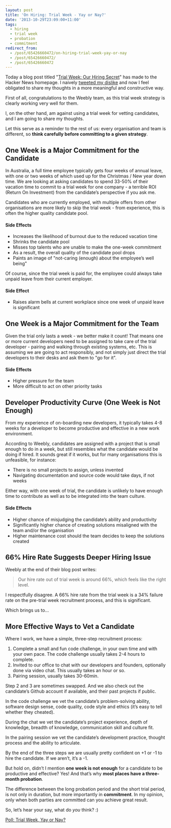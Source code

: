 ```yaml
---
layout: post
title: 'On Hiring: Trial Week - Yay or Nay?'
date: '2013-10-29T23:09:00+11:00'
tags:
  - hiring
  - trial week
  - probation
  - commitment
redirect_from:
  - /post/65426660472/on-hiring-trial-week-yay-or-nay
  - /post/65426660472/
  - /post/65426660472
---
```


Today a blog post titled "[Trial Week: Our Hiring Secret](http://www.sequoiacap.com/grove/posts/akzj/trial-week-our-hiring-secret)" has made to the Hacker News homepage. I naively [tweeted my dislike](https://twitter.com/fredwu/status/395097315913916416) and now I feel obligated to share my thoughts in a more meaningful and constructive way.

First of all, congratulations to the Weebly team, as this trial week strategy is clearly working very well for them.

I, on the other hand, am against using a trial week for vetting candidates, and I am going to share my thoughts.

Let this serve as a reminder to the rest of us: every organisation and team is different, so **think carefully before committing to a given strategy**.

## One Week is a Major Commitment for the Candidate

In Australia, a full time employee typically gets four weeks of annual leave, with one or two weeks of which used up for the Christmas / New year down time. We are looking at asking candidates to spend 33-50% of their vacation time to commit to a trial week for one company - a terrible ROI (Return On Investment) from the candidate’s perspective if you ask me.

Candidates who are currently employed, with multiple offers from other organisations are more likely to skip the trial week - from experience, this is often the higher quality candidate pool.

#### Side Effects

- Increases the likelihood of burnout due to the reduced vacation time
- Shrinks the candidate pool
- Misses top talents who are unable to make the one-week commitment
- As a result, the overall quality of the candidate pool drops
- Paints an image of "not-caring (enough) about the employee’s well being"

Of course, since the trial week is paid for, the employee could always take unpaid leave from their current employer.

#### Side Effect

- Raises alarm bells at current workplace since one week of unpaid leave is significant

## One Week is a Major Commitment for the Team

Given the trial only lasts a week - we better make it count! That means one or more current developers need to be assigned to take care of the trial developer - pairing and walking through existing systems, etc. This is assuming we are going to act responsibly, and not simply just direct the trial developers to their desks and ask them to "go for it".

#### Side Effects

- Higher pressure for the team
- More difficult to act on other priority tasks

## Developer Productivity Curve (One Week is Not Enough)

From my experience of on-boarding new developers, it typically takes 4-8 weeks for a developer to become productive and effective in a new work environment.

According to Weebly, candidates are assigned with a project that is small enough to do in a week, but still resembles what the candidate would be doing if hired. It sounds great if it works, but for many organisations this is unfeasible, for instance:

- There is no small projects to assign, unless invented
- Navigating documentation and source code would take days, if not weeks

Either way, with one week of trial, the candidate is unlikely to have enough time to contribute as well as to be integrated into the team culture.

#### Side Effects

- Higher chance of misjudging the candidate’s ability and productivity
- Significantly higher chance of creating solutions misaligned with the team and/or the organisation
- Higher maintenance cost should the team decides to keep the solutions created

## 66% Hire Rate Suggests Deeper Hiring Issue

Weebly at the end of their blog post writes:

> Our hire rate out of trial week is around 66%, which feels like the right level.

I respectfully disagree. A 66% hire rate from the trial week is a 34% failure rate on the pre-trial week recruitment process, and this is significant.

Which brings us to…

## More Effective Ways to Vet a Candidate

Where I work, we have a simple, three-step recruitment process:

1. Complete a small and fun code challenge, in your own time and with your own pace. The code challenge usually takes 2-4 hours to complete.
2. Invited to our office to chat with our developers and founders, optionally done via video chat. This usually takes an hour or so.
3. Pairing session, usually takes 30-60min.

Step 2 and 3 are sometimes swapped. And we also check out the candidate’s Github account if available, and their past projects if public.

In the code challenge we vet the candidate’s problem-solving ability, software design sense, code quality, code style and ethics (it’s easy to tell whether they cheated).

During the chat we vet the candidate’s project experience, depth of knowledge, breadth of knowledge, communication skill and culture fit.

In the pairing session we vet the candidate’s development practice, thought process and the ability to articulate.

By the end of the three steps we are usually pretty confident on +1 or -1 to hire the candidate. If we aren’t, it’s a -1.

But hold on, didn’t I mention **one week is not enough** for a candidate to be productive and effective? Yes! And that’s why **most places have a three-month probation**.

The difference between the long probation period and the short trial period, is not only in duration, but more importantly in **commitment**. In my opinion, only when both parties are committed can you achieve great result.

So, let’s hear your say, what do _you_ think? :)

[Poll: Trial Week, Yay or Nay?](https://poll.fm/7516426)
